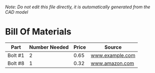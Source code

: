 ###### Note: Do not edit this file directly, it is automatically generated from the CAD model 
# Bill Of Materials 
 |Part|Number Needed|Price|Source| 
 |----|----------|-----|-----|
|Bolt #1|2|0.65|www.example.com|
|Bolt #8|1|0.32|www.amazon.com|